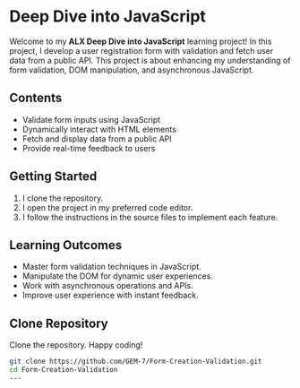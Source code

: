 # Deep Dive into JavaScript

Welcome to my **ALX Deep Dive into JavaScript** learning project! In this project, I develop a user registration form with validation and fetch user data from a public API. This project is about enhancing my understanding of form validation, DOM manipulation, and asynchronous JavaScript.

## Contents

- Validate form inputs using JavaScript
- Dynamically interact with HTML elements
- Fetch and display data from a public API
- Provide real-time feedback to users

## Getting Started

1. I clone the repository.
2. I open the project in my preferred code editor.
3. I follow the instructions in the source files to implement each feature.

## Learning Outcomes

- Master form validation techniques in JavaScript.
- Manipulate the DOM for dynamic user experiences.
- Work with asynchronous operations and APIs.
- Improve user experience with instant feedback.

## Clone Repository

Clone the repository.
Happy coding!

```bash
git clone https://github.com/GEM-7/Form-Creation-Validation.git
cd Form-Creation-Validation
---


